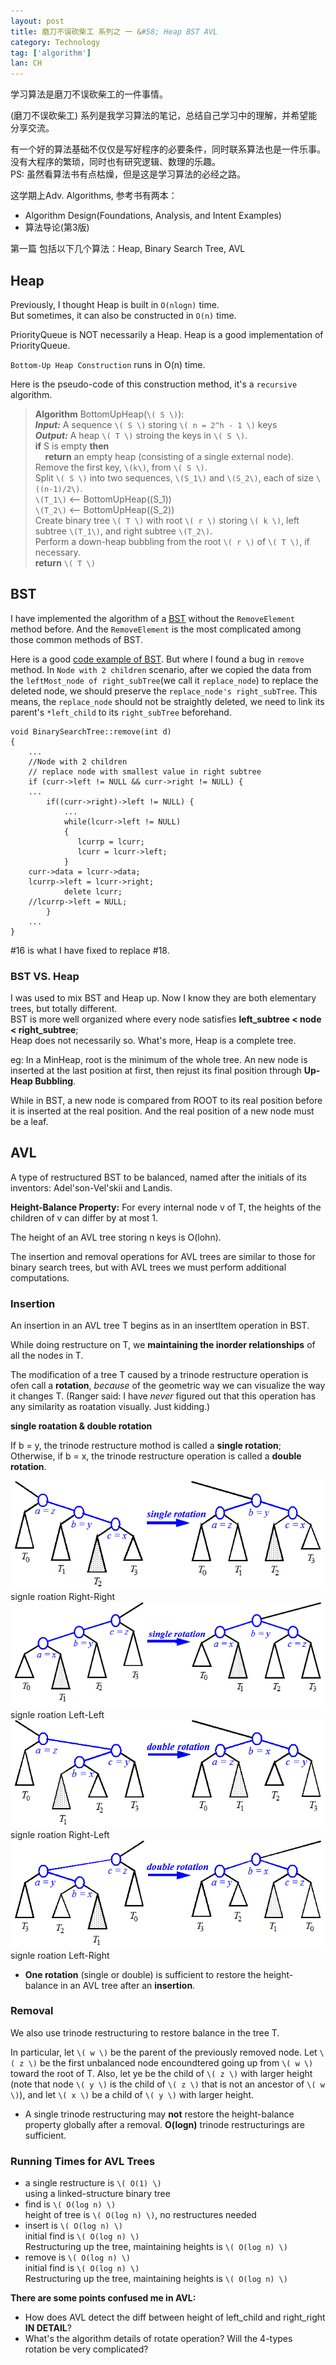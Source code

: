 ```yaml
---
layout: post
title: 磨刀不误砍柴工 系列之 一 &#58; Heap BST AVL
category: Technology
tag: ['algorithm']
lan: CH
---
```


学习算法是磨刀不误砍柴工的一件事情。

(磨刀不误砍柴工) 系列是我学习算法的笔记，总结自己学习中的理解，并希望能分享交流。

<!--preview-->

有一个好的算法基础不仅仅是写好程序的必要条件，同时联系算法也是一件乐事。没有大程序的繁琐，同时也有研究逻辑、数理的乐趣。<br />
PS: 虽然看算法书有点枯燥，但是这是学习算法的必经之路。

这学期上Adv. Algorithms, 参考书有两本：

* Algorithm Design(Foundations, Analysis, and Intent Examples)</li>
* 算法导论(第3版)

第一篇 包括以下几个算法：Heap, Binary Search Tree, AVL

## Heap

Previously, I thought Heap is built in `O(nlogn)` time.<br />
But sometimes, it can also be constructed in `O(n)` time.

PriorityQueue is NOT necessarily a Heap. Heap is a good implementation of PriorityQueue.

`Bottom-Up Heap Construction` runs in O(n) time.

Here is the pseudo-code of this construction method, it's a `recursive` algorithm.

>__Algorithm__ BottomUpHeap(`\( S \)`):<br/>
__<i>Input:</i>__ A sequence `\( S \)` storing `\( n = 2^h - 1 \)` keys <br/>
__<i>Output:</i>__ A heap `\( T \)` stroing the keys in `\( S \)`.<br/>
__if__ S is empty __then__<br/>
&nbsp;&nbsp;&nbsp;&nbsp;__return__ an empty heap (consisting of a single external node).<br/>
Remove the first key, `\(k\)`, from `\( S \)`.<br/>
Split `\( S \)` into two sequences, `\(S_1\)` and `\(S_2\)`, each of size `\((n-1)/2\)`.<br/>
`\(T_1\)` <-- BottomUpHeap(\(S_1\))<br/>
`\(T_2\)` <-- BottomUpHeap(\(S_2\))<br/>
Create binary tree `\( T \)` with root `\( r \)` storing `\( k \)`, left subtree `\(T_1\)`, and right subtree `\(T_2\)`.<br/>
Perform a down-heap bubbling from the root `\( r \)` of `\( T \)`, if necessary.<br/>
__return__ `\( T \)`<br/>

## BST

I have implemented the algorithm of a [BST](https://github.com/shohoku11wrj/algorithms/blob/master/src/backup_20130616/BinarySearchTree.cpp) without the `RemoveElement` method before. And the `RemoveElement` is the most complicated among those common methods of BST. 

Here is a good [ code example of BST](http://www.cplusplus.com/forum/general/1551/). But where I found a bug in `remove` method.
In `Node with 2 children` scenario, after we copied the data from the `leftMost_node of right_subTree`(we call it `replace_node`) to replace the deleted node, we should preserve the `replace_node's right_subTree`. This means, the `replace_node` should not be straightly deleted, we need to link its parent's `*left_child` to its `right_subTree` beforehand.

    void BinarySearchTree::remove(int d)
    {
        ...
        //Node with 2 children
        // replace node with smallest value in right subtree
        if (curr->left != NULL && curr->right != NULL) {
        ...
            if((curr->right)->left != NULL) {
                ...
                while(lcurr->left != NULL)
                {
                   lcurrp = lcurr;
                   lcurr = lcurr->left;
                }
        curr->data = lcurr->data;
        lcurrp->left = lcurr->right;
                delete lcurr;
        //lcurrp->left = NULL;
            }
        ...
    }

\#16 is what I have fixed to replace \#18.

### BST VS. Heap

I was used to mix BST and Heap up. Now I know they are both elementary trees, but totally different. <br/>
BST is more well organized where every node satisfies __left_subtree < node < right_subtree__; <br/>
Heap does not necessarily so. What's more, Heap is a complete tree. 

eg: In a MinHeap, root is the minimum of the whole tree. An new node is inserted at the last position at first, then rejust its final position through __Up-Heap Bubbling__.

While in BST, a new node is compared from ROOT to its real position before it is inserted at the real position. And the real position of a new node must be a leaf.

## AVL

A type of restructured BST to be balanced, named after the initials of its inventors: Adel'son-Vel'skii and Landis.

__Height-Balance Property:__ For every internal node v of T, the heights of the children of v can differ by at most 1.

The height of an AVL tree storing n keys is O(lohn).

The insertion and removal operations for AVL trees are similar to those for binary search trees, but with AVL trees we must perform additional computations.

### Insertion

An insertion in an AVL tree T begins as in an insertItem operation in BST.

While doing restructure on T, we __maintaining the inorder relationships__ of all the nodes in T.

The modification of a tree T caused by a trinode restructure operation is ofen call a __rotation__, <i>because</i> of the geometric way we can visualize the way it changes T. (Ranger said: I have <i>never</i> figured out that this operation has any similarity as roatation visually. Just kidding.)

__single roatation & double rotation__

If b = y, the trinode restructure mothod is called a __single rotation__;
Otherwise, if b = x, the trinode restructure operation is called a __double rotation__.

![signle roation Right-Right](/images/algorithm/avl-rotation-RR.png)
<span class="pic">signle roation Right-Right</span>
![signle roation Left-Left](/images/algorithm/avl-rotation-LL.png)
<span class="pic">signle roation Left-Left</span>
![double roation Right-Left](/images/algorithm/avl-rotation-RL.png)
<span class="pic">signle roation Right-Left</span>
![double roation Left-Right](/images/algorithm/avl-rotation-LR.png)
<span class="pic">signle roation Left-Right</span>

* __One rotation__ (single or double) is sufficient to restore the height-balance in an AVL tree after an __insertion__.

### Removal

We also use trinode restructuring to restore balance in the tree T.


In particular, let `\( w \)` be the parent of the previously removed node. Let `\( z \)` be the first unbalanced node encoundtered going up from `\( w \)` toward the root of T. Also, let ye be the child of `\( z \)` with larger height (note that node `\( y \)` is the child of `\( z \)` that is not an ancestor of `\( w \)`), and let `\( x \)` be a child of `\( y \)` with larger height.

* A single trinode restructuring may __not__ restore the height-balance property globally after a removal. __O(logn)__ trinode restructurings are sufficient.

### Running Times for AVL Trees

* a single restructure is `\( O(1) \)` <br/>
using a linked-structure binary tree
* find is `\( O(log n) \)` <br/>
height of tree is `\( O(log n) \)`, no restructures needed
* insert is `\( O(log n) \)` <br/>
initial find is `\( O(log n) \)` <br/>
Restructuring up the tree, maintaining heights is `\( O(log n) \)`
* remove is `\( O(log n) \)` <br/>
initial find is `\( O(log n) \)` <br/>
Restructuring up the tree, maintaining heights is `\( O(log n) \)`


__There are some points confused me in AVL:__

- How does AVL detect the diff between height of left_child and right_right __IN DETAIL__?
- What's the algorithm details of rotate operation? Will the 4-types rotation be very complicated?
